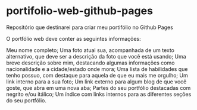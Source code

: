 # portifolio-web-github-pages

Repositório que destinarei para criar meu portifólio no Github Pages



O portfólio web deve conter as seguintes informações:

Meu nome completo;
Uma foto atual sua, acompanhada de um texto alternativo, que deve ser a descrição da foto que você está usando;
Uma breve descrição sobre mim, destacando algumas informações como nacionalidade e a cidade/estado onde mora;
Uma lista de habilidades que tenho possuo, com destaque para aquela de que eu mais me orgulho;
Um link interno para a sua foto;
Um link externo para algum blog de que você goste, que abra em uma nova aba;
Partes do seu portfólio destacadas com negrito e/ou itálico;
Um índice com links internos para as diferentes seções do seu portfólio.

